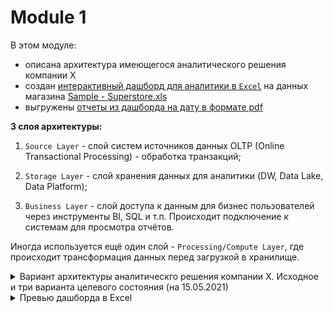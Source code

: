# Module 1

В этом модуле:
- описана архитектура имеющегося аналитического решения компании X
- создан [интерактивный дашборд для аналитики в `Excel`](https://github.com/ReIZzz/DE-101/blob/main/Module%201/Superstore%20Dashboard/Superstore%20Dashboard.xlsx) на данных магазина [Sample - Superstore.xls](https://github.com/Data-Learn/data-engineering/blob/master/DE-101%20Modules/Module01/DE%20-%20101%20Lab%201.1/Sample%20-%20Superstore.xls)
- выгружены [отчеты из дашборда на дату в формате pdf](https://github.com/ReIZzz/DE-101/blob/main/Module%201/Superstore%20Dashboard/Состояние%20Superstore%20на%20дату.pdf)

**3 слоя архитектуры:**
1. `Source Layer` - слой систем источников данных OLTP (Online Transactional Processing) - обработка транзакций;

2. `Storage Layer` - слой хранения данных для аналитики (DW, Data Lake, Data Platform);

3. `Business Layer` - слой доступа к данным для бизнес пользователей через инструменты BI, SQL и т.п. Происходит подключение к системам для просмотра отчётов. 

Иногда используется ещё один слой - `Processing/Compute Layer`, где происходит трансформация данных перед загрузкой в хранилище.

<details>
  <summary>Вариант архитектуры аналитическго решения компании X. Исходное и три варианта целевого состояния (на 15.05.2021)</summary>
  
  ![Architecture](https://github.com/ReIZzz/DE-101/blob/main/Module%201/Architecture/Architecture.png)
  
</details>

<details>
  <summary>Превью дашборда в Excel</summary>
  
  ![Architecture](https://github.com/ReIZzz/DE-101/blob/main/Module%201/Superstore%20Dashboard/Превью%20дашборд%20в%20Excel.png)

</details>
